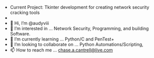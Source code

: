 - Current Project:  Tkinter development for creating network security cracking tools
-
- 👋 Hi, I’m @audyviii
- 👀 I’m interested in ... Network Security, Programming, and building Software.
- 🌱 I’m currently learning ... Python/C and PenTest+
- 💞️ I’m looking to collaborate on ... Python Automations/Scripting, 
- 📫 How to reach me ... chase.a.cantrell@live.com

<!---
audyviii/audyviii is a ✨ special ✨ repository because its `README.md` (this file) appears on your GitHub profile.
You can click the Preview link to take a look at your changes.
--->
